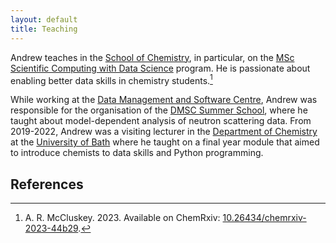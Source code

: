 ```yaml
---
layout: default
title: Teaching
---
```


Andrew teaches in the [School of Chemistry](http://www.bris.ac.uk/chemistry/), in particular, on the [MSc Scientific Computing with Data Science](https://www.bristol.ac.uk/study/postgraduate/2023/sci/msc-scientific-computing-with-data-science) program.
He is passionate about enabling better data skills in chemistry students.[^1]

While working at the [Data Management and Software Centre](https://europeanspallationsource.se/data-management-software-centre), Andrew was responsible for the organisation of the [DMSC Summer School](https://indico.esss.lu.se/event/3267/), where he taught about model-dependent analysis of neutron scattering data. 
From 2019-2022, Andrew was a visiting lecturer in the [Department of Chemistry](https://www.bath.ac.uk/departments/department-of-chemistry/) at the [University of Bath](https://www.bath.ac.uk) where he taught on a final year module that aimed to introduce chemists to data skills and Python programming.

## References

[^1]: A. R. McCluskey. 2023. Available on ChemRxiv: [10.26434/chemrxiv-2023-44b29](https://doi.org/10.26434/chemrxiv-2023-44b29).